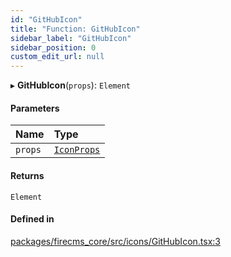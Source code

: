 ```yaml
---
id: "GitHubIcon"
title: "Function: GitHubIcon"
sidebar_label: "GitHubIcon"
sidebar_position: 0
custom_edit_url: null
---
```


▸ **GitHubIcon**(`props`): `Element`

#### Parameters

| Name | Type |
| :------ | :------ |
| `props` | [`IconProps`](../types/IconProps.md) |

#### Returns

`Element`

#### Defined in

[packages/firecms_core/src/icons/GitHubIcon.tsx:3](https://github.com/FireCMSco/firecms/blob/d45f3739/packages/firecms_core/src/icons/GitHubIcon.tsx#L3)
